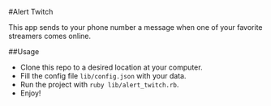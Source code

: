 #Alert Twitch

This app sends to your phone number a message when one of your favorite streamers comes online.

##Usage

* Clone this repo to a desired location at your computer.
* Fill the config file `lib/config.json` with your data.
* Run the project with `ruby lib/alert_twitch.rb`.
* Enjoy!
